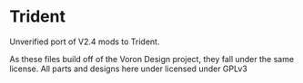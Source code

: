 # Trident

Unverified port of V2.4 mods to Trident.

As these files build off of the Voron Design project, they fall under the same license. All parts and designs here under licensed under GPLv3
